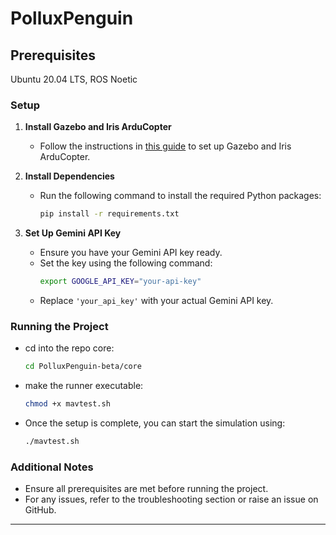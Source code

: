 # PolluxPenguin

## Prerequisites
Ubuntu 20.04 LTS, ROS Noetic


### Setup

1. **Install Gazebo and Iris ArduCopter**
   - Follow the instructions in [this guide](https://github.com/monemati/multiuav-gazebo-simulation) to set up Gazebo and Iris ArduCopter.

2. **Install Dependencies**
   - Run the following command to install the required Python packages:
     ```bash
     pip install -r requirements.txt
     ```

3. **Set Up Gemini API Key**
   - Ensure you have your Gemini API key ready.
   - Set the key using the following command:
     ```bash
     export GOOGLE_API_KEY="your-api-key"
     ```
   - Replace `'your_api_key'` with your actual Gemini API key.

### Running the Project

- cd into the repo core:
  ```bash
  cd PolluxPenguin-beta/core
  ```

- make the runner executable:
  ```bash
  chmod +x mavtest.sh
  ```
- Once the setup is complete, you can start the simulation using:
  ```bash
  ./mavtest.sh
  ```

### Additional Notes

- Ensure all prerequisites are met before running the project.
- For any issues, refer to the troubleshooting section or raise an issue on GitHub.

---
